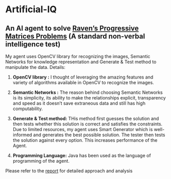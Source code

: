 # Artificial-IQ 
## An AI agent to solve [Raven’s Progressive Matrices Problems](https://en.wikipedia.org/wiki/Raven%27s_Progressive_Matrices) (A standard non-verbal intelligence test)

My agent uses OpenCV library for recognizing the images, Semantic Networks for knowledge representation and Generate & Test method to manipulate the data. Details:

1. **OpenCV library :** I thought of leveraging the amazing features and variety of algorithms available in OpenCV to recognize the images. 

2. **Semantic Networks :** The reason behind choosing Semantic Networks is its simplicity, its ability to make the relationships explicit, transparency and speed as it doesn’t save extraneous data and still has high computability. 

3. **Generate & Test method:** THis method first guesses the solution and then tests whether this solution is correct and satisfies the constraints. Due to limited resources, my agent uses Smart Generator which is well-informed and generates the best possible solution. The tester then tests the solution against every option. This increases performance of the Agent.

4. **Programming Language:** Java has been used as the language of programming of the agent.

Please refer to the [report](https://github.com/jassimran/Artificial-IQ/blob/master/Project%20Report%204.docx) for detailed  approach and analysis
